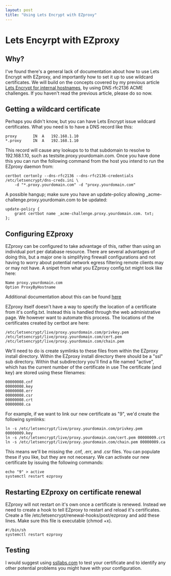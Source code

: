 ```yaml
---
layout: post
title: "Using Lets Encrypt with EZproxy"
---
```

# Lets Encyrpt with EZproxy

## Why?
I've found there's a general lack of documentation about how to use Lets Encrypt with EZproxy, and importantly how to set it up to use wildcard certificates. We will build on the concepts covered
by my previous article <a href="/2021/06/01/letsencrypt.html">Lets Encrypt for internal hostnames</a>, by using DNS rfc2136 ACME challenges. If you haven't read the previous article, please do so now.

## Getting a wildcard certificate
Perhaps you didn't know, but you can have Lets Encrypt issue wildcard certificates. What you need is to have a DNS record like this:

```
proxy		IN	A	192.168.1.10
*.proxy		IN	A	192.168.1.10
```

This record will cause any lookups to to that subdomain to resolve to 192.168.1.10, such as testsite.proxy.yourdomain.com. Once you have done this you can run the following command from the host you
intend to run the EZproxy daemon from:

```
certbot certonly --dns-rfc2136 --dns-rfc2136-credentials /etc/letsencrypt/dns-creds.ini \ 
	-d "*.proxy.yourdomain.com" -d "proxy.yourdomain.com"
```

A possible hangup; make sure you have an update-policy allowing _acme-challenge.proxy.yourdomain.com to be updated:

```
update-policy {
	grant certbot name _acme-challenge.proxy.yourdomain.com. txt;
};
```

## Configuring EZproxy
EZproxy can be configured to take advantage of this, rather than using an individual port per database resource. There are several advantages of doing this, but a major one is simplifying firewall configurations
and not having to worry about potential network egress filtering remote clients may or may not have. A snipet from what you EZproxy config.txt might look like here:

```
Name proxy.yourdomain.com
Option ProxyByHostname
```

Additional documentation about this can be found <a href=https://help.oclc.org/Library_Management/EZproxy/EZproxy_configuration/Migrate_to_Proxy_by_Hostname>here</a>

EZproxy itself doesn't have a way to specify the location of a certificate from it's config.txt. Instead this is handled through the web administrative page. We however want to automate
this process. The locations of the certificates created by certbot are here:

```
/etc/letsencrypt/live/proxy.yourdomain.com/privkey.pem
/etc/letsencrypt/live/proxy.yourdomain.com/cert.pem
/etc/letsencrypt/live/proxy.yourdomain.com/chain.pem
```

We'll need to do is create symlinks to these files from within the EZproxy install directory. Within the EZproxy install directory there should be a "ssl" sub directory. Within that
subdirectory you'll find a file named "active", which has the current number of the certificate in use  The certificate (and key) are stored using these filenames:

```
00000008.cnf
00000008.key
00000008.err
00000008.csr
00000008.crt
00000008.ca
```

For example, if we want to link our new certificate as "9", we'd create the following symlinks:

```
ln -s /etc/letsencrypt/live/proxy.yourdomain.com/privkey.pem 00000009.key
ln -s /etc/letsencrypt/live/proxy.yourdomain.com/cert.pem 00000009.crt
ln -s /etc/letsencrypt/live/proxy.yourdomain.com/chain.pem 00000009.ca
```

This means we'll be missing the .cnf, .err, and .csr files. You can populate these if you like, but they are not necesary. We can activate our new certificate by issuing the following commands:

```
echo "9" > active
systemctl restart ezproxy
```

## Restarting EZproxy on certificate renewal
EZproxy will not restart on it's own once a certificate is renewed. Instead we need to create a hook to tell EZproxy to restart and reload it's certificates. Create a file /etc/letsencrypt/renewal-hooks/post/ezproxy
and add these lines. Make sure this file is executable (chmod +x).

```
#!/bin/sh
systemctl restart ezproxy
```

## Testing
I would suggest using <a href="https://www.ssllabs.com/ssltest/index.html">ssllabs.com</a> to test your certificate and to identify any other potential problems you might have with your configuration.
